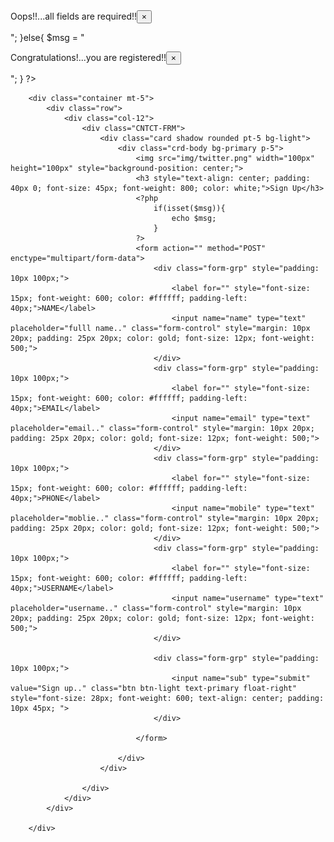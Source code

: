   <?php
        /* form isseting*/
        if(isset($_POST['sub'])){
                //form value
            $name = $_POST['name'];
            $email = $_POST['email'];
            $mobile = $_POST['mobile'];
            $username = $_POST['username'];
             // form validation

            
        }
             if(empty($name) || empty($email) || empty($mobile) || empty($username)){

                $msg = "<p class=\" alert alert-danger text-left text-danger font-weight-bolder w-50 mx-auto display-5\">Oops!!...all fields are required!!<button class=\"close\" data-dismiss=\"alert\">&times;</button></p>";

             }else{

                $msg = "<p class=\" alert alert-primary text-left text-primary font-weight-bolder w-50 mx-auto display-5\">Congratulations!...you are registered!!<button class=\"close\" data-dismiss=\"alert\">&times;</button></p>";

             }
        
        ?>
        <div class="container mt-5">
            <div class="row">
                <div class="col-12">
                    <div class="CNTCT-FRM">
                        <div class="card shadow rounded pt-5 bg-light">
                            <div class="crd-body bg-primary p-5">
                                <img src="img/twitter.png" width="100px" height="100px" style="background-position: center;">
                                <h3 style="text-align: center; padding: 40px 0; font-size: 45px; font-weight: 800; color: white;">Sign Up</h3>
                                <?php
                                    if(isset($msg)){
                                        echo $msg;
                                    }
                                ?>
                                <form action="" method="POST" enctype="multipart/form-data">
                                    <div class="form-grp" style="padding: 10px 100px;">
                                        <label for="" style="font-size: 15px; font-weight: 600; color: #ffffff; padding-left: 40px;">NAME</label>
                                        <input name="name" type="text" placeholder="fulll name.." class="form-control" style="margin: 10px 20px; padding: 25px 20px; color: gold; font-size: 12px; font-weight: 500;">
                                    </div>
                                    <div class="form-grp" style="padding: 10px 100px;">
                                        <label for="" style="font-size: 15px; font-weight: 600; color: #ffffff; padding-left: 40px;">EMAIL</label>
                                        <input name="email" type="text" placeholder="email.." class="form-control" style="margin: 10px 20px; padding: 25px 20px; color: gold; font-size: 12px; font-weight: 500;">
                                    </div>                                    
                                    <div class="form-grp" style="padding: 10px 100px;">
                                        <label for="" style="font-size: 15px; font-weight: 600; color: #ffffff; padding-left: 40px;">PHONE</label>
                                        <input name="mobile" type="text" placeholder="moblie.." class="form-control" style="margin: 10px 20px; padding: 25px 20px; color: gold; font-size: 12px; font-weight: 500;">
                                    </div>
                                    <div class="form-grp" style="padding: 10px 100px;">
                                        <label for="" style="font-size: 15px; font-weight: 600; color: #ffffff; padding-left: 40px;">USERNAME</label>
                                        <input name="username" type="text" placeholder="username.." class="form-control" style="margin: 10px 20px; padding: 25px 20px; color: gold; font-size: 12px; font-weight: 500;">
                                    </div>
                                   
                                    <div class="form-grp" style="padding: 10px 100px;">                                        
                                        <input name="sub" type="submit" value="Sign up.." class="btn btn-light text-primary float-right" style="font-size: 28px; font-weight: 600; text-align: center; padding: 10px 45px; ">
                                    </div>
                                                                       
                                </form>
                                
                            </div>
                        </div>
                       
                    </div>
                </div>
            </div>

        </div>